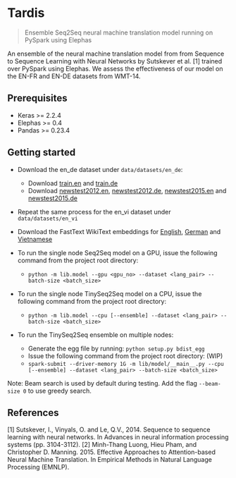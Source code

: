 # Tardis
> Ensemble Seq2Seq neural machine translation model running on PySpark using Elephas

An ensemble of the neural machine translation model from from Sequence to Sequence Learning with Neural Networks by Sutskever et al. [1] trained over PySpark using Elephas. We assess the effectiveness of our model on the EN-FR and EN-DE datasets from WMT-14.

## Prerequisites
* Keras >= 2.2.4
* Elephas >= 0.4
* Pandas >= 0.23.4

## Getting started
* Download the en_de dataset under `data/datasets/en_de`:
  * Download [train.en](https://nlp.stanford.edu/projects/nmt/data/wmt14.en-de/train.en) and [train.de](https://nlp.stanford.edu/projects/nmt/data/wmt14.en-de/train.de)
  * Download [newstest2012.en](https://nlp.stanford.edu/projects/nmt/data/wmt14.en-de/newstest2012.en), [newstest2012.de](https://nlp.stanford.edu/projects/nmt/data/wmt14.en-de/newstest2012.de), [newstest2015.en](https://nlp.stanford.edu/projects/nmt/data/wmt14.en-de/newstest2015.en) and [newstest2015.de](https://nlp.stanford.edu/projects/nmt/data/wmt14.en-de/newstest2015.de)
* Repeat the same process for the en_vi dataset under `data/datasets/en_vi`

* Download the FastText WikiText embeddings for [English](https://s3-us-west-1.amazonaws.com/fasttext-vectors/wiki.en.vec), [German](https://s3-us-west-1.amazonaws.com/fasttext-vectors/wiki.de.vec) and [Vietnamese](https://s3-us-west-1.amazonaws.com/fasttext-vectors/wiki.vi.vec)

* To run the single node Seq2Seq model on a GPU, issue the following command from the project root directory:
  - `python -m lib.model --gpu <gpu_no> --dataset <lang_pair> --batch-size <batch_size>`
* To run the single node TinySeq2Seq model on a CPU, issue the following command from the project root directory:
  - `python -m lib.model --cpu [--ensemble] --dataset <lang_pair> --batch-size <batch_size>`
* To run the TinySeq2Seq ensemble on multiple nodes:
  * Generate the egg file by running:
  `python setup.py bdist_egg`
  * Issue the following command from the project root directory: (WIP)
  - `spark-submit --driver-memory 1G -m lib/model/__main__.py --cpu [--ensemble] --dataset <lang_pair> --batch-size <batch_size>`

 Note: Beam search is used by default during testing. Add the flag `--beam-size 0` to use greedy search.

## References

[1] Sutskever, I., Vinyals, O. and Le, Q.V., 2014. Sequence to sequence learning with neural networks. In Advances in neural information processing systems (pp. 3104-3112).
[2] Minh-Thang Luong, Hieu Pham, and Christopher D. Manning. 2015. Effective Approaches to Attention-based Neural Machine Translation. In Empirical Methods in Natural Language Processing (EMNLP).

